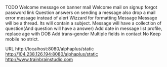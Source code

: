 TODO
	Welcome message on banner
	mail
		Welcome mail on signup
		forgot password link
		Question answers
			on sending a message also drop a mail
		error message instead of alert
	Wizzard
		for formatting
	Message
		Message will be a thread. Its will contain a subject.
		Message will have a collection of question(And question will have a answer)
	Add date in message list
	profile, replace age with DOB
	Add trans-gender
	Multiple fields in contact No
	Keep mobile no strict.

URL
	http://localhost:8080/alphaplus/static
	http://104.238.126.194:8080/alphaplus/static
	http://www.trainbrainstudio.com